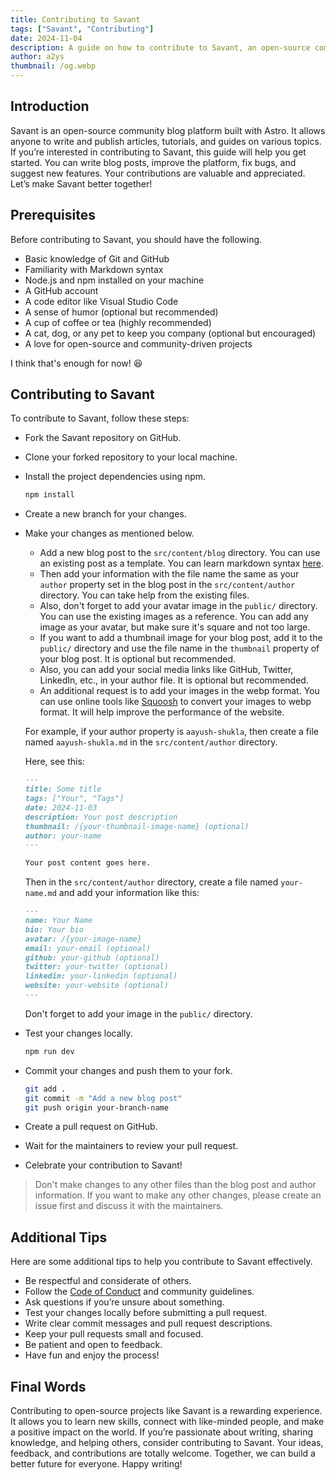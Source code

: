```yaml
---
title: Contributing to Savant
tags: ["Savant", "Contributing"]
date: 2024-11-04
description: A guide on how to contribute to Savant, an open-source community blog platform.
author: a2ys
thumbnail: /og.webp
---
```


## Introduction

Savant is an open-source community blog platform built with Astro. It allows anyone to write and publish articles, tutorials, and guides on various topics. If you’re interested in contributing to Savant, this guide will help you get started. You can write blog posts, improve the platform, fix bugs, and suggest new features. Your contributions are valuable and appreciated. Let’s make Savant better together!

## Prerequisites

Before contributing to Savant, you should have the following.

- Basic knowledge of Git and GitHub
- Familiarity with Markdown syntax
- Node.js and npm installed on your machine
- A GitHub account
- A code editor like Visual Studio Code
- A sense of humor (optional but recommended)
- A cup of coffee or tea (highly recommended)
- A cat, dog, or any pet to keep you company (optional but encouraged)
- A love for open-source and community-driven projects

I think that's enough for now! 😆

## Contributing to Savant

To contribute to Savant, follow these steps:

- Fork the Savant repository on GitHub.
- Clone your forked repository to your local machine.
- Install the project dependencies using npm.

  ```bash
  npm install
  ```

- Create a new branch for your changes.
- Make your changes as mentioned below.

  - Add a new blog post to the `src/content/blog` directory. You can use an existing post as a template. You can learn markdown syntax [here](https://www.markdownguide.org/).
  - Then add your information with the file name the same as your `author` property set in the blog post in the `src/content/author` directory. You can take help from the existing files.
  - Also, don't forget to add your avatar image in the `public/` directory. You can use the existing images as a reference. You can add any image as your avatar, but make sure it's square and not too large.
  - If you want to add a thumbnail image for your blog post, add it to the `public/` directory and use the file name in the `thumbnail` property of your blog post. It is optional but recommended.
  - Also, you can add your social media links like GitHub, Twitter, LinkedIn, etc., in your author file. It is optional but recommended.
  - An additional request is to add your images in the webp format. You can use online tools like [Squoosh](https://squoosh.app/) to convert your images to webp format. It will help improve the performance of the website.

  For example, if your author property is `aayush-shukla`, then create a file named `aayush-shukla.md` in the `src/content/author` directory.

  Here, see this:

  ```markdown
  ---
  title: Some title
  tags: ["Your", "Tags"]
  date: 2024-11-03
  description: Your post description
  thumbnail: /{your-thumbnail-image-name} (optional)
  author: your-name
  ---

  Your post content goes here.
  ```

  Then in the `src/content/author` directory, create a file named `your-name.md` and add your information like this:

  ```markdown
  ---
  name: Your Name
  bio: Your bio
  avatar: /{your-image-name}
  email: your-email (optional)
  github: your-github (optional)
  twitter: your-twitter (optional)
  linkedin: your-linkedin (optional)
  website: your-website (optional)
  ---
  ```

  Don't forget to add your image in the `public/` directory.

- Test your changes locally.

  ```bash
  npm run dev
  ```

- Commit your changes and push them to your fork.

  ```bash
  git add .
  git commit -m "Add a new blog post"
  git push origin your-branch-name
  ```

- Create a pull request on GitHub.
- Wait for the maintainers to review your pull request.
- Celebrate your contribution to Savant!

> Don't make changes to any other files than the blog post and author information. If you want to make any other changes, please create an issue first and discuss it with the maintainers.

## Additional Tips

Here are some additional tips to help you contribute to Savant effectively.

- Be respectful and considerate of others.
- Follow the [Code of Conduct](https://github.com/a2ys/blog/blob/master/CODE_OF_CONDUCT.md) and community guidelines.
- Ask questions if you’re unsure about something.
- Test your changes locally before submitting a pull request.
- Write clear commit messages and pull request descriptions.
- Keep your pull requests small and focused.
- Be patient and open to feedback.
- Have fun and enjoy the process!

## Final Words

Contributing to open-source projects like Savant is a rewarding experience. It allows you to learn new skills, connect with like-minded people, and make a positive impact on the world. If you’re passionate about writing, sharing knowledge, and helping others, consider contributing to Savant. Your ideas, feedback, and contributions are totally welcome. Together, we can build a better future for everyone. Happy writing!
